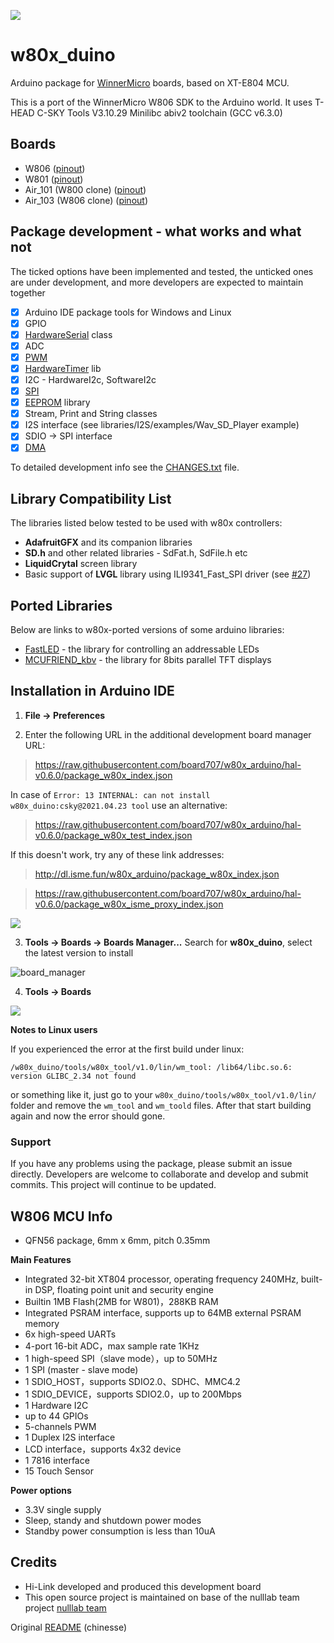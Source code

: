 ![](doc/rect7811.png)
# w80x_duino
Arduino package for [WinnerMicro](http://www.winnermicro.com/) boards, based on XT-E804 MCU.

This is a port of the WinnerMicro W806 SDK to the Arduino world. It uses T-HEAD C-SKY Tools V3.10.29 Minilibc abiv2 toolchain (GCC v6.3.0)

## Boards

- W806 ([pinout](doc/W806_pinout.png)) 
- W801 ([pinout](doc/W801_pinout.png)) 
- Air_101 (W800 clone) ([pinout](doc/Air101_pinout.JPG)) 
- Air_103 (W806 clone) ([pinout](doc/Air103_pinout.png)) 

## Package development - what works and what not

The ticked options have been implemented and tested, the unticked ones are under development, and more developers are expected to maintain together

- [x] Arduino IDE package tools for Windows and Linux 
- [x] GPIO
- [x] [HardwareSerial](cores/w806/HardwareSerial.md) class
- [x] ADC
- [x] [PWM](doc/PWM.md)
- [x] [HardwareTimer](libraries/HardwareTimer/Readme.md) lib
- [x] I2C - HardwareI2c, SoftwareI2c
- [x] [SPI](doc/SPI.md)
- [x] [EEPROM](libraries/EEPROM/Readme.md) library
- [x] Stream, Print and String classes
- [x] I2S interface (see libraries/I2S/examples/Wav_SD_Player example)
- [x] SDIO -> SPI interface
- [x] [DMA](doc/W_DMA.md)

To detailed development info see the [CHANGES.txt](CHANGES.txt) file.

## Library Compatibility List
The libraries listed below tested to be used with w80x controllers:

* **AdafruitGFX** and its companion libraries
* **SD.h** and other related libraries - SdFat.h, SdFile.h etc 
* **LiquidCrytal** screen library
* Basic support of **LVGL** library using ILI9341_Fast_SPI driver (see [#27](https://github.com/board707/w80x_arduino/discussions/27))

## Ported Libraries
Below are links to w80x-ported versions of some arduino libraries:

 * [FastLED](https://github.com/board707/FastLED) - the library for controlling an addressable LEDs
 * [MCUFRIEND_kbv](https://github.com/board707/MCUFRIEND_kbv) - the library for 8bits parallel TFT displays

## Installation in Arduino IDE

1. **File -> Preferences**

2. Enter the following URL in the additional development board manager URL:

> https://raw.githubusercontent.com/board707/w80x_arduino/hal-v0.6.0/package_w80x_index.json

  In case of `Error: 13 INTERNAL: can not install w80x_duino:csky@2021.04.23 tool` use an alternative:

> https://raw.githubusercontent.com/board707/w80x_arduino/hal-v0.6.0/package_w80x_test_index.json

  If this doesn't work, try any of these link addresses:

> http://dl.isme.fun/w80x_arduino/package_w80x_index.json

> https://raw.githubusercontent.com/board707/w80x_arduino/hal-v0.6.0/package_w80x_isme_proxy_index.json

![](doc/arduino_preferences.png)

3. **Tools -> Boards -> Boards Manager...**
Search for **w80x_duino**, select the latest version to install 

![board_manager](doc/board_manager.png)

4. **Tools -> Boards**

![](doc/board_select.png)

**Notes to Linux users**

If you experienced the error at the first build under linux:

`/w80x_duino/tools/w80x_tool/v1.0/lin/wm_tool: /lib64/libc.so.6: version GLIBC_2.34 not found `

or something like it, just go to your `w80x_duino/tools/w80x_tool/v1.0/lin/` folder and remove the `wm_tool` and `wm_toold` files.
After that start building again and now the error should gone.

### Support
If you have any problems using the package, please submit an issue directly. Developers are welcome to collaborate and develop and submit commits. This project will continue to be updated.

## W806 MCU Info

 - QFN56 package, 6mm x 6mm, pitch 0.35mm

**Main Features**

- Integrated 32-bit XT804 processor, operating frequency 240MHz, built-in DSP, floating point unit and security engine
- Builtin 1MB Flash(2MB for W801)，288KB RAM
- Integrated PSRAM interface, supports up to 64MB external PSRAM memory
- 6x high-speed UARTs
- 4-port 16-bit ADC，max sample rate 1KHz
- 1 high-speed SPI（slave mode），up to 50MHz
- 1 SPI (master - slave mode)
- 1 SDIO_HOST，supports SDIO2.0、SDHC、MMC4.2
- 1 SDIO_DEVICE，supports SDIO2.0，up to 200Mbps
- 1 Hardware I2C 
- up to 44 GPIOs
- 5-channels PWM
- 1 Duplex I2S interface
- LCD interface，supports 4x32 device
- 1 7816 interface
- 15 Touch Sensor

**Power options**

- 3.3V single supply
- Sleep, standy and shutdown power modes
- Standby power consumption is less than 10uA


## Credits
- Hi-Link developed and produced this development board
- This open source project is maintained on base of the nulllab team project [nulllab team](https://github.com/nulllaborg)


Original [README](README_ch.md) (chinesse)

